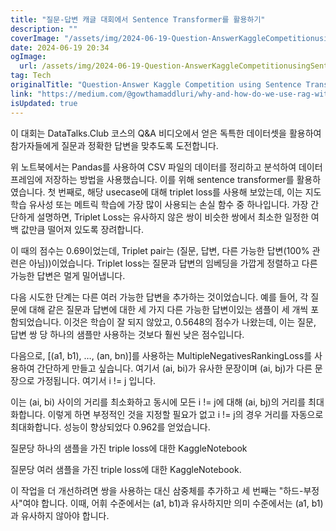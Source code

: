 ```yaml
---
title: "질문-답변 캐글 대회에서 Sentence Transformer를 활용하기"
description: ""
coverImage: "/assets/img/2024-06-19-Question-AnswerKaggleCompetitionusingSentenceTransformer_0.png"
date: 2024-06-19 20:34
ogImage:
  url: /assets/img/2024-06-19-Question-AnswerKaggleCompetitionusingSentenceTransformer_0.png
tag: Tech
originalTitle: "Question-Answer Kaggle Competition using Sentence Transformer"
link: "https://medium.com/@gowthamaddluri/why-and-how-do-we-use-rag-with-llms-871f07f29f18"
isUpdated: true
---
```


이 대회는 DataTalks.Club 코스의 Q&A 비디오에서 얻은 독특한 데이터셋을 활용하여 참가자들에게 질문과 정확한 답변을 맞추도록 도전합니다.

위 노트북에서는 Pandas를 사용하여 CSV 파일의 데이터를 정리하고 분석하여 데이터프레임에 저장하는 방법을 사용했습니다. 이를 위해 sentence transformer를 활용하였습니다. 첫 번째로, 해당 usecase에 대해 triplet loss를 사용해 보았는데, 이는 지도 학습 유사성 또는 메트릭 학습에 가장 많이 사용되는 손실 함수 중 하나입니다. 가장 간단하게 설명하면, Triplet Loss는 유사하지 않은 쌍이 비슷한 쌍에서 최소한 일정한 여백 값만큼 떨어져 있도록 장려합니다.

이 때의 점수는 0.69이었는데, Triplet pair는 (질문, 답변, 다른 가능한 답변(100% 관련은 아님))이었습니다. Triplet loss는 질문과 답변의 임베딩을 가깝게 정렬하고 다른 가능한 답변은 멀게 밀어냅니다.

다음 시도한 단계는 다른 여러 가능한 답변을 추가하는 것이었습니다. 예를 들어, 각 질문에 대해 같은 질문과 답변에 대한 세 가지 다른 가능한 답변이있는 샘플이 세 개씩 포함되었습니다. 이것은 학습이 잘 되지 않았고, 0.5648의 점수가 나왔는데, 이는 질문, 답변 쌍 당 하나의 샘플만 사용하는 것보다 훨씬 낮은 점수입니다.

<div class="content-ad"></div>

다음으로, [(a1, b1), …, (an, bn)]를 사용하는 MultipleNegativesRankingLoss를 사용하여 간단하게 만들고 싶습니다. 여기서 (ai, bi)가 유사한 문장이며 (ai, bj)가 다른 문장으로 가정됩니다. 여기서 i != j 입니다.

이는 (ai, bi) 사이의 거리를 최소화하고 동시에 모든 i != j에 대해 (ai, bj)의 거리를 최대화합니다. 이렇게 하면 부정적인 것을 지정할 필요가 없고 i != j의 경우 거리를 자동으로 최대화합니다. 성능이 향상되었다 0.962를 얻었습니다.

질문당 하나의 샘플을 가진 triple loss에 대한 KaggleNotebook

질문당 여러 샘플을 가진 triple loss에 대한 KaggleNotebook.

<div class="content-ad"></div>

이 작업을 더 개선하려면 쌍을 사용하는 대신 삼중체를 추가하고 세 번째는 "하드-부정사"여야 합니다. 이때, 어휘 수준에서는 (a1, b1)과 유사하지만 의미 수준에서는 (a1, b1)과 유사하지 않아야 합니다.
